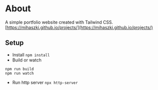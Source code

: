# About
A simple portfolio website created with Tailwind CSS. [https://mihaszki.github.io/projects/](https://mihaszki.github.io/projects/)

## Setup
* Install `npm install`
* Build or watch 
```
npm run build
npm run watch
```
* Run http server `npx http-server`
